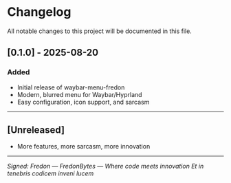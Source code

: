 # Changelog

All notable changes to this project will be documented in this file.

## [0.1.0] - 2025-08-20

### Added

- Initial release of waybar-menu-fredon
- Modern, blurred menu for Waybar/Hyprland
- Easy configuration, icon support, and sarcasm

---

## [Unreleased]

- More features, more sarcasm, more innovation

---

_Signed: Fredon — FredonBytes — Where code meets innovation_
_Et in tenebris codicem inveni lucem_

